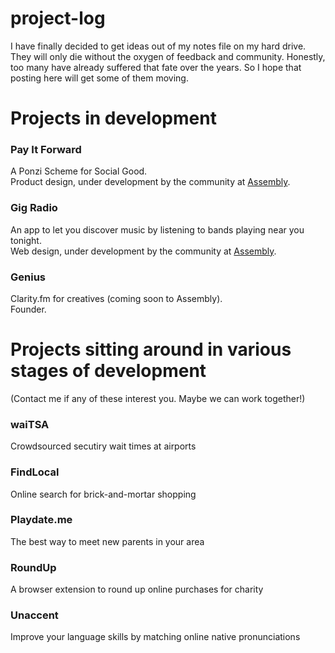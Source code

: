 project-log
===========

I have finally decided to get ideas out of my notes file on my hard drive.
They will only die without the oxygen of feedback and community.
Honestly, too many have already suffered that fate over the years.
So I hope that posting here will get some of them moving.

# Projects in development

### Pay It Forward

A Ponzi Scheme for Social Good.  
Product design, under development by the community at [Assembly](http://assembly.com/pay-it-forward).

### Gig Radio

An app to let you discover music by listening to bands playing near you tonight.  
Web design, under development by the community at [Assembly](http://assembly.com/gig-radio).

### Genius

Clarity.fm for creatives (coming soon to Assembly).  
Founder.


# Projects sitting around in various stages of development
(Contact me if any of these interest you. Maybe we can work together!)

### waiTSA

Crowdsourced secutiry wait times at airports

### FindLocal

Online search for brick-and-mortar shopping

### Playdate.me

The best way to meet new parents in your area

### RoundUp

A browser extension to round up online purchases for charity

### Unaccent

Improve your language skills by matching online native pronunciations
